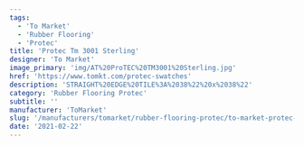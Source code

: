 ```yaml
---
tags:
  - 'To Market'
  - 'Rubber Flooring'
  - 'Protec'
title: 'Protec Tm 3001 Sterling'
designer: 'To Market'
image_primary: 'img/AT%20ProTEC%20TM3001%20Sterling.jpg'
href: 'https://www.tomkt.com/protec-swatches'
description: 'STRAIGHT%20EDGE%20TILE%3A%2038%22%20x%2038%22'
category: 'Rubber Flooring Protec'
subtitle: ''
manufacturer: 'ToMarket'
slug: '/manufacturers/tomarket/rubber-flooring-protec/to-market-protec-tm-3001-sterling'
date: '2021-02-22'
---
```

